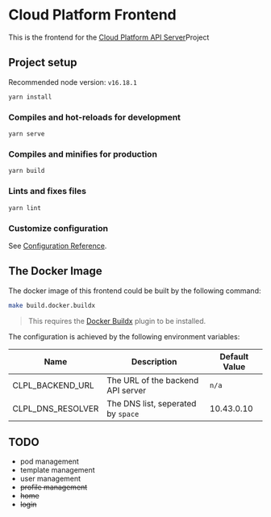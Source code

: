 # Cloud Platform Frontend

This is the frontend for the [Cloud Platform API Server](https://github.com/davidliyutong/cloud-platform-apiserver)Project

## Project setup

Recommended node version: `v16.18.1`

```
yarn install
```

### Compiles and hot-reloads for development

```
yarn serve
```

### Compiles and minifies for production

```
yarn build
```

### Lints and fixes files

```
yarn lint
```

### Customize configuration

See [Configuration Reference](https://cli.vuejs.org/config/).

## The Docker Image

The docker image of this frontend could be built by the following command:

```bash
make build.docker.buildx
```

> This requires the [Docker Buildx](https://docs.docker.com/engine/reference/commandline/buildx/) plugin to be installed.


The configuration is achieved by the following environment variables:

| Name               | Description                        | Default Value |
|--------------------|------------------------------------|---------------|
| CLPL_BACKEND_URL   | The URL of the backend API server  | `n/a`         |
| CLPL_DNS_RESOLVER  | The DNS list, seperated by `space` | 10.43.0.10    |


## TODO

- pod management
- template management
- user management
- ~~profile management~~
- ~~home~~
- ~~login~~